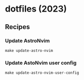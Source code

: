 # dotfiles (2023)

## Recipes

### Update AstroNvim
```
make update-astro-nvim
```

### Update AstoNvim user config
```
make update-astro-nvim-user-config
```
